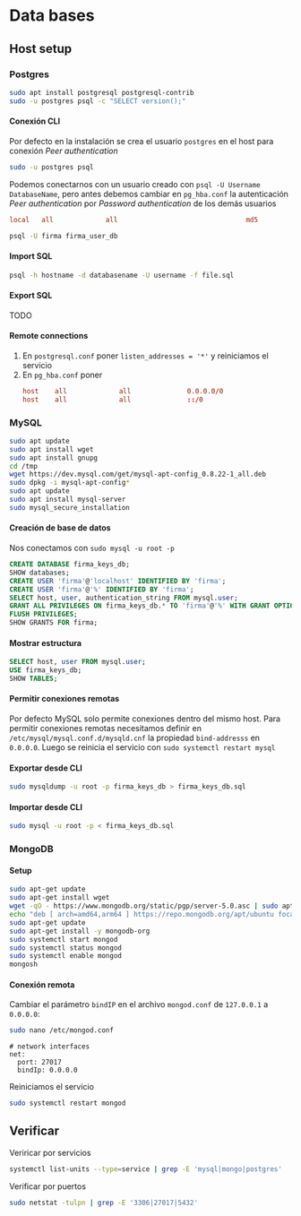 # Data bases

## Host setup
### Postgres
```bash
sudo apt install postgresql postgresql-contrib
sudo -u postgres psql -c "SELECT version();"
```
#### Conexión CLI
Por defecto en la instalación se crea el usuario `postgres` en el host para conexión *Peer authentication*
```bash
sudo -u postgres psql
```
Podemos conectarnos con un usuario creado con `psql -U Username DatabaseName`, pero antes debemos cambiar en `pg_hba.conf` la autenticación *Peer authentication* por *Password authentication* de los demás usuarios
```conf
local   all             all                                md5
```
```bash
psql -U firma firma_user_db
```

#### Import SQL
```bash
psql -h hostname -d databasename -U username -f file.sql
```
#### Export SQL
TODO

#### Remote connections
1. En `postgresql.conf` poner `listen_addresses = '*'` y reiniciamos el servicio
2. En `pg_hba.conf` poner
	```conf
	host    all             all              0.0.0.0/0                       md5
	host    all             all              ::/0                            md5
	```

### MySQL
```bash
sudo apt update
sudo apt install wget
sudo apt install gnupg
cd /tmp
wget https://dev.mysql.com/get/mysql-apt-config_0.8.22-1_all.deb
sudo dpkg -i mysql-apt-config*
sudo apt update
sudo apt install mysql-server
sudo mysql_secure_installation
```
#### Creación de base de datos
Nos conectamos con `sudo mysql -u root -p`
```sql
CREATE DATABASE firma_keys_db;
SHOW databases;
CREATE USER 'firma'@'localhost' IDENTIFIED BY 'firma';
CREATE USER 'firma'@'%' IDENTIFIED BY 'firma';
SELECT host, user, authentication_string FROM mysql.user;
GRANT ALL PRIVILEGES ON firma_keys_db.* TO 'firma'@'%' WITH GRANT OPTION;
FLUSH PRIVILEGES;
SHOW GRANTS FOR firma;
```
#### Mostrar estructura
```SQL
SELECT host, user FROM mysql.user;
USE firma_keys_db;
SHOW TABLES;
```

#### Permitir conexiones remotas
Por defecto MySQL solo permite conexiones dentro del mismo host. Para permitir conexiones remotas necesitamos definir en `/etc/mysql/mysql.conf.d/mysqld.cnf` la propiedad `bind-addresss` en `0.0.0.0`. Luego se reinicia el servicio con `sudo systemctl restart mysql`

#### Exportar desde CLI
```bash
sudo mysqldump -u root -p firma_keys_db > firma_keys_db.sql
```
#### Importar desde CLI
```bash
sudo mysql -u root -p < firma_keys_db.sql
```

### MongoDB
#### Setup
```bash
sudo apt-get update
sudo apt-get install wget
wget -qO - https://www.mongodb.org/static/pgp/server-5.0.asc | sudo apt-key add -
echo "deb [ arch=amd64,arm64 ] https://repo.mongodb.org/apt/ubuntu focal/mongodb-org/5.0 multiverse" | sudo tee /etc/apt/sources.list.d/mongodb-org-5.0.list
sudo apt-get update
sudo apt-get install -y mongodb-org
sudo systemctl start mongod
sudo systemctl status mongod
sudo systemctl enable mongod
mongosh
```
#### Conexión remota
Cambiar el parámetro `bindIP` en el archivo `mongod.conf` de `127.0.0.1` a `0.0.0.0`:
```bash
sudo nano /etc/mongod.conf
```
```
# network interfaces
net:
  port: 27017
  bindIp: 0.0.0.0
```
Reiniciamos el servicio
```bash
sudo systemctl restart mongod
```
## Verificar 
Veriricar por servicios
```bash
systemctl list-units --type=service | grep -E 'mysql|mongo|postgres'
```
Verificar por puertos
```bash
sudo netstat -tulpn | grep -E '3306|27017|5432'
```
